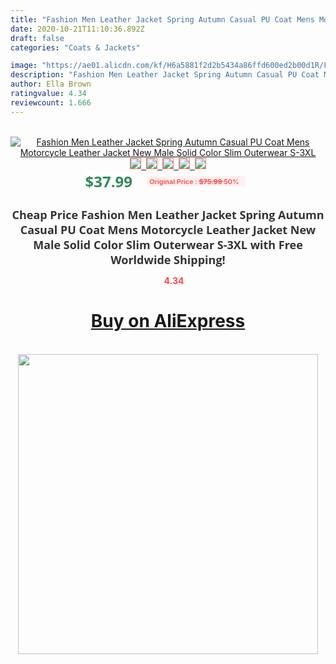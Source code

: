 ```yaml
---
title: "Fashion Men Leather Jacket Spring Autumn Casual PU Coat Mens Motorcycle Leather Jacket New Male Solid Color Slim Outerwear S-3XL"
date: 2020-10-21T11:10:36.892Z
draft: false
categories: "Coats & Jackets"

image: "https://ae01.alicdn.com/kf/H6a5881f2d2b5434a86ffd600ed2b00d1R/Fashion-Men-Leather-Jacket-Spring-Autumn-Casual-PU-Coat-Mens-Motorcycle-Leather-Jacket-New-Male-Solid.jpg"
description: "Fashion Men Leather Jacket Spring Autumn Casual PU Coat Mens Motorcycle Leather Jacket New Male Solid Color Slim Outerwear S-3XL"
author: Ella Brown
ratingvalue: 4.34
reviewcount: 1.666
---
```

<br>
<div style="text-align: center;">
<a href="https://s.click.aliexpress.com/e/_9xkl3X" target="_blank" rel="nofollow noopener noreferrer"><img alt="Fashion Men Leather Jacket Spring Autumn Casual PU Coat Mens Motorcycle Leather Jacket New Male Solid Color Slim Outerwear S-3XL" class="magnifier-image" src="https://ae01.alicdn.com/kf/H6a5881f2d2b5434a86ffd600ed2b00d1R/Fashion-Men-Leather-Jacket-Spring-Autumn-Casual-PU-Coat-Mens-Motorcycle-Leather-Jacket-New-Male-Solid.jpg_640x640.jpg">
<br>
<img style="border:1px solid salmon" src="https://ae01.alicdn.com/kf/H6a5881f2d2b5434a86ffd600ed2b00d1R/Fashion-Men-Leather-Jacket-Spring-Autumn-Casual-PU-Coat-Mens-Motorcycle-Leather-Jacket-New-Male-Solid.jpg_120x120.jpg">&nbsp;&nbsp;<img style="border:1px solid salmon" src="https://ae01.alicdn.com/kf/He41405fe2ead4cd0be6a0c870076e092W/Fashion-Men-Leather-Jacket-Spring-Autumn-Casual-PU-Coat-Mens-Motorcycle-Leather-Jacket-New-Male-Solid.jpg_120x120.jpg">&nbsp;&nbsp;<img style="border:1px solid salmon" src="https://ae01.alicdn.com/kf/H4c96cbf0fc3e4c5bb52c876ca8303e596/Fashion-Men-Leather-Jacket-Spring-Autumn-Casual-PU-Coat-Mens-Motorcycle-Leather-Jacket-New-Male-Solid.jpg_120x120.jpg">&nbsp;&nbsp;<img style="border:1px solid salmon" src="https://ae01.alicdn.com/kf/Hd903395f28404d89ba50c05696fe3d94G/Fashion-Men-Leather-Jacket-Spring-Autumn-Casual-PU-Coat-Mens-Motorcycle-Leather-Jacket-New-Male-Solid.jpg_120x120.jpg">&nbsp;&nbsp;<img style="border:1px solid salmon" src="https://ae01.alicdn.com/kf/H69f25dfb262d42af8ec1a7f71f23aa83K/Fashion-Men-Leather-Jacket-Spring-Autumn-Casual-PU-Coat-Mens-Motorcycle-Leather-Jacket-New-Male-Solid.jpg_120x120.jpg"></a></div><br0>
<div style="text-align: center;"><span style="background-color: white; border: 0px; box-sizing: border-box; color: seagreen; display: inline-block; font-family: &quot;open sans&quot; , &quot;arial&quot; , &quot;helvetica&quot; , sans-serif , &quot;heiti&quot;; font-size: 24px; font-stretch: inherit; font-weight: 700; line-height: inherit; margin: 0px 10px 0px 0px; padding: 0px; vertical-align: middle;">$37.99 </span>
<span style="background: rgb(255 , 241 , 241); border-radius: 3px; border: 0px; box-sizing: border-box; color: #ff4747; display: inline-block; font-family: inherit; font-size: 12px; font-stretch: inherit; font-style: inherit; font-variant: inherit; font-weight: 600; line-height: inherit; margin: 0px; padding: 2px 5px; transform: scale(0.9); vertical-align: middle;">Original Price : <b style="text-decoration: line-through;">$75.99 </b> 50%&nbsp;&nbsp;</span></div>
<h1 style="color: #333333; display: inline-block; font-family: &quot;open sans&quot; , &quot;arial&quot; , &quot;helvetica&quot; , sans-serif , &quot;heiti&quot;; font-size: 18px; font-stretch: inherit; font-weight: 700; text-align: center;">Cheap Price Fashion Men Leather Jacket Spring Autumn Casual PU Coat Mens Motorcycle Leather Jacket New Male Solid Color Slim Outerwear S-3XL with Free Worldwide Shipping!</h1>
<div style="color: #ff4747; text-align: center;">
<img src="https://4.bp.blogspot.com/-M0ZcTcb-5uY/XleCXlxnR4I/AAAAAAAAAEc/OrjgMkXV1oMQFaCRZj5HQwOCBcu3w1FegCPcBGAYYCw/s1600/star.png" style="height: 15px;">&nbsp;<b>4.34</b></div>
<div class="button_cont" align="center"><a class="buynow_a" href="https://s.click.aliexpress.com/e/_9xkl3X" target="_blank" rel="nofollow noopener noreferrer"><H1>Buy on AliExpress</H1></a></div><br>
<div class="separator" style="clear: both; text-align: center;">
<img src="https://lh3.googleusercontent.com/-pTy5HemUv9M/XlePHvY0dAI/AAAAAAAAAE4/0nX5iRUoIWY8eMW9Dpxeirr157OZliDIgCLcBGAsYHQ/s1600/badge.gif" width="480">
</div>
